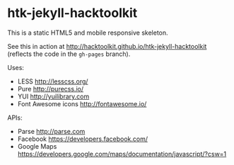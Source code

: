 htk-jekyll-hacktoolkit
======================

This is a static HTML5 and mobile responsive skeleton.

See this in action at <http://hacktoolkit.github.io/htk-jekyll-hacktoolkit> (reflects the code in the `gh-pages` branch).

Uses:

* LESS <http://lesscss.org/>
* Pure <http://purecss.io/>
* YUI <http://yuilibrary.com>
* Font Awesome icons <http://fontawesome.io/>

APIs:

* Parse <http://parse.com>
* Facebook <https://developers.facebook.com/>
* Google Maps <https://developers.google.com/maps/documentation/javascript/?csw=1>
